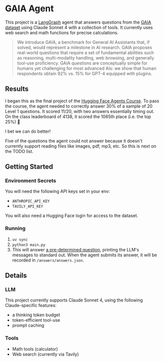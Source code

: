 # GAIA Agent

This project is a [LangGraph](https://www.langchain.com/langgraph) agent that answers questions from the [GAIA dataset](https://huggingface.co/datasets/gaia-benchmark/GAIA) using Claude Sonnet 4 with a collection of tools. It currently uses web search and math functions for precise calculations.

>We introduce GAIA, a benchmark for General AI Assistants that, if solved, would represent a milestone in AI research. GAIA proposes real-world questions that require a set of fundamental abilities such as reasoning, multi-modality handling, web browsing, and generally tool-use proficiency. GAIA questions are conceptually simple for humans yet challenging for most advanced AIs: we show that human respondents obtain 92\% vs. 15\% for GPT-4 equipped with plugins.

## Results

I began this as the final project of the [Hugging Face Agents Course](https://huggingface.co/learn/agents-course/en/unit0/introduction). To pass the course, the agent needed to correctly answer 30% of a sample of 20 Level 1 questions. It scored 11/20, with two answers essentially timing out. On the class leaderboard of 4138, it scored the 1065th place (i.e. the top 25%) 🎉 

I bet we can do better!

Five of the questions the agent could not answer because it doesn't currently support reading files like images, pdf, mp3, etc. So this is next on the TODO list.

## Getting Started

### Environment Secrets
You will need the following API keys set in your env:
* `ANTHROPIC_API_KEY`
* `TAVILY_API_KEY`
  
You will also need a Hugging Face login for access to the dataset.

### Running

1. `uv sync`
2. `python3 main.py`
3. This will answer [a pre-determined question](https://github.com/SpaceFozzy/gaia-agent/blob/30f4ce7e31a9b569891de130bfaa8dca7ed50c4c/utils/questions.py#L26), printing the LLM's messages to standard out. When the agent submits its answer, it will be recorded in `/answers/answers.json`.

## Details

### LLM

This project currently supports Claude Sonnet 4, using the following Claude-specific features:
* a thinking token budget
* token-efficient tool-use
* prompt caching

### Tools

* Math tools (calculator)
* Web search (currently via Tavily)
